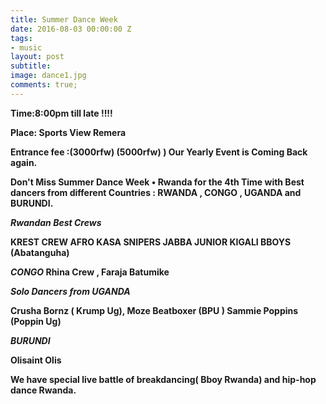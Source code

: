 ```yaml
---
title: Summer Dance Week
date: 2016-08-03 00:00:00 Z
tags:
- music
layout: post
subtitle: 
image: dance1.jpg
comments: true;
---
```


<strong>Time:8:00pm till late !!!!

<strong>Place: Sports View Remera

<strong>Entrance fee :(3000rfw) (5000rfw)<strong>
)
Our Yearly Event is Coming Back again.

Don't Miss Summer Dance Week • Rwanda for the 4th Time with Best dancers from different Countries : RWANDA , CONGO , UGANDA and BURUNDI.

*Rwandan Best Crews*

KREST CREW
AFRO KASA
SNIPERS
JABBA JUNIOR
KIGALI BBOYS (Abatanguha)

*CONGO*
 Rhina Crew , Faraja Batumike

*Solo Dancers from UGANDA*

Crusha Bornz ( Krump Ug),
 Moze Beatboxer (BPU )
Sammie Poppins (Poppin Ug)


*BURUNDI*

Olisaint Olis

We have special live battle of breakdancing( Bboy Rwanda) and hip-hop dance Rwanda.
